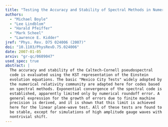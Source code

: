 ```yaml
---
title: "Testing the Accuracy and Stability of Spectral Methods in Numerical Relativity"
authors:
  - "Michael Boyle"
  - "Lee Lindblom"
  - "Harald Pfeiffer"
  - "Mark Scheel"
  - "Lawrence E. Kidder"
jref: "Phys. Rev. D75 024006 (2007)"
doi: "10.1103/PhysRevD.75.024006"
date: 2007-01-05
arxiv: "gr-qc/0609047"
used_spec: true
abstract: |
  The accuracy and stability of the Caltech-Cornell pseudospectral
  code is evaluated using the KST representation of the Einstein
  evolution equations. The basic "Mexico City Tests" widely adopted by
  the numerical relativity community are adapted here for codes based
  on spectral methods. Exponential convergence of the spectral code is
  established, apparently limited only by numerical roundoff error. A
  general expression for the growth of errors due to finite machine
  precision is derived, and it is shown that this limit is achieved
  here for the linear plane-wave test. All of these tests are found to
  be stable, except for simulations of high amplitude gauge waves with
  nontrivial shift.
---
```

